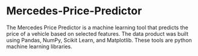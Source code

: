 # Mercedes-Price-Predictor
The Mercedes Price Predictor is a machine learning tool that predicts the price of a vehicle based on selected features. 
The data product was built using Pandas, NumPy, Scikit Learn, and Matplotlib. These tools are python machine learning libraries. 

